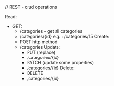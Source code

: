 // REST - crud operations


Read:
- GET:
   - /categories - get all categories
   - /categories/{id} e.g. : /categories/15
Create:
  - POST http method
  - /categories
Update:
    - PUT (replace)
    - /categories/{id}
    - PATCH (update some properties)
    - /categories/{id}
Delete:
    - DELETE
    - /categories/{id}